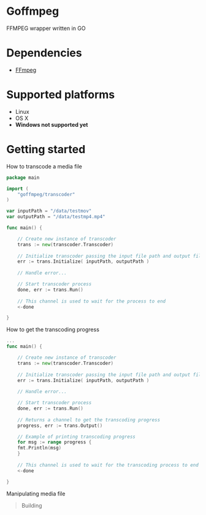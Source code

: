 ﻿# Goffmpeg
FFMPEG wrapper written in GO


# Dependencies
- [FFmpeg](https://www.ffmpeg.org/)

# Supported platforms

 - Linux
 - OS X
 - **Windows not supported yet**

# Getting started
How to transcode a media file
```go
package main

import (
    "goffmpeg/transcoder"
)

var inputPath = "/data/testmov"
var outputPath = "/data/testmp4.mp4"

func main() {

    // Create new instance of transcoder
    trans := new(transcoder.Transcoder)
	
    // Initialize transcoder passing the input file path and output file path
    err := trans.Initialize( inputPath, outputPath )
    
    // Handle error...

    // Start transcoder process
    done, err := trans.Run()
	
    // This channel is used to wait for the process to end
    <-done

}
```
How to get the transcoding progress
```go
...
func main() {

    // Create new instance of transcoder
    trans := new(transcoder.Transcoder)
	
    // Initialize transcoder passing the input file path and output file path
    err := trans.Initialize( inputPath, outputPath )
    
    // Handle error...

    // Start transcoder process
    done, err := trans.Run()
	
    // Returns a channel to get the transcoding progress
    progress, err := trans.Output()

    // Example of printing transcoding progress
    for msg := range progress {
	fmt.Println(msg)
    }
	
    // This channel is used to wait for the transcoding process to end
    <-done

}
```
Manipulating media file
> Building
